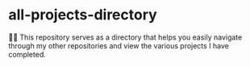 # all-projects-directory
🧑‍💻 This repository serves as a directory that helps you easily navigate through my other repositories and view the various projects I have completed.
